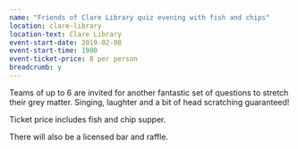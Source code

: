 ```yaml
---
name: "Friends of Clare Library quiz evening with fish and chips"
location: clare-library
location-text: Clare Library
event-start-date: 2019-02-08
event-start-time: 1900
event-ticket-price: 8 per person
breadcrumb: y
---
```


Teams of up to 6 are invited for another fantastic set of questions to stretch their grey matter. Singing, laughter and a bit of head scratching guaranteed!

Ticket price includes fish and chip supper.

There will also be a licensed bar and raffle.
